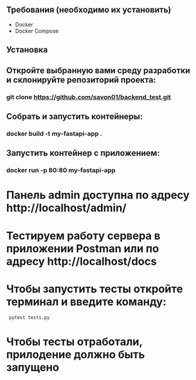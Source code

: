 ## Требования (необходимо их установить)

- Docker
- Docker Compose

## Установка

## Откройте выбранную вами среду разработки и склонируйте репозиторий проекта:

### git clone https://github.com/savon01/backend_test.git

## Собрать и запустить контейнеры:
### docker build -t my-fastapi-app .

## Запустить контейнер с приложением:
### docker run -p 80:80 my-fastapi-app

# Панель admin доступна по адресу http://localhost/admin/

# Тестируем работу сервера в приложении Postman или по адресу http://localhost/docs

# Чтобы запустить тесты откройте терминал и введите команду:
```
 pytest tests.py
```
# Чтобы тесты отработали, прилодение должно быть запущено

